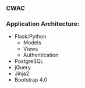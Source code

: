 
### CWAC
 

### Application Architecture:

- Flask/Python
    - Models
    - Views
    - Authentication
- PostgreSQL
- jQuery
- Jinja2
- Bootstrap 4.0
